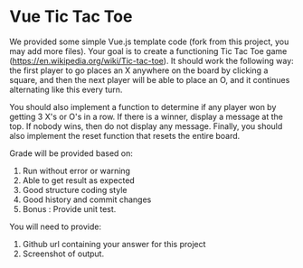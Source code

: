 # Vue Tic Tac Toe
We provided some simple Vue.js template code (fork from this project, you may add more files). Your goal is to create a functioning Tic Tac Toe game (https://en.wikipedia.org/wiki/Tic-tac-toe). It should work the following way: the first player to go places an X anywhere on the board by clicking a square, and then the next player will be able to place an O, and it continues alternating like this every turn. 

You should also implement a function to determine if any player won by getting 3 X's or O's in a row. If there is a winner, display a message at the top. If nobody wins, then do not display any message. Finally, you should also implement the reset function that resets the entire board. 


Grade will be provided based on:
1. Run without error or warning
2. Able to get result as expected
3. Good structure coding style
4. Good history and commit changes
5. Bonus : Provide unit test. 

You will need to provide:
1. Github url containing your answer for this project
2. Screenshot of output. 
